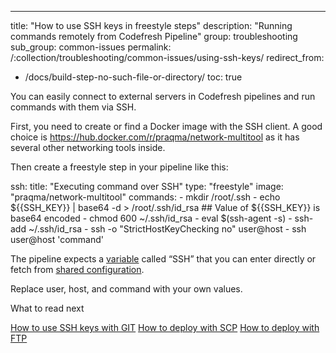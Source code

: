 ---
title: "How to use SSH keys in freestyle steps"
description: "Running commands remotely from Codefresh Pipeline"
group: troubleshooting
sub_group: common-issues
permalink: /:collection/troubleshooting/common-issues/using-ssh-keys/
redirect_from:
  - /docs/build-step-no-such-file-or-directory/
toc: true

You can easily connect to external servers in Codefresh pipelines and run commands with them via SSH.

First, you need to create or find a Docker image with the SSH client. A good choice is https://hub.docker.com/r/praqma/network-multitool as it has several other networking tools inside.

Then create a freestyle step in your pipeline like this:

 ssh:
   title: "Executing command over SSH"
   type: "freestyle"
   image: "praqma/network-multitool"
   commands:
     - mkdir /root/.ssh
     - echo ${{SSH_KEY}} | base64 -d > /root/.ssh/id_rsa ## Value of ${{SSH_KEY}} is base64 encoded
     - chmod 600 ~/.ssh/id_rsa
     - eval $(ssh-agent -s)
     - ssh-add ~/.ssh/id_rsa
     - ssh -o "StrictHostKeyChecking no"  user@host
     - ssh user@host 'command'

The pipeline expects a [variable](site.baseurl}}docs/docs/codefresh-yaml/variables/) called “SSH” that you can enter directly or fetch from [shared configuration](site.baseurl}}docs/docs/configure-ci-cd-pipeline/shared-configuration/).

Replace user, host, and command with your own values.

What to read next

[How to use SSH keys with GIT](https://codefresh.io/docs/docs/integrations/git-providers/#ssh-keys)
[How to deploy with SCP](https://codefresh.io/docs/docs/yaml-examples/examples/deploy-to-tomcat-via-scp/)
[How to deploy with FTP](https://codefresh.io/docs/docs/yaml-examples/examples/transferring-php-ftp/)




